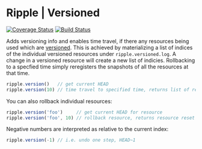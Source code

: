 # Ripple | Versioned
[![Coverage Status](https://coveralls.io/repos/rijs/versioned/badge.svg?branch=master&service=github)](https://coveralls.io/github/rijs/versioned?branch=master)
[![Build Status](https://travis-ci.org/rijs/versioned.svg)](https://travis-ci.org/rijs/versioned)

Adds versioning info and enables time travel, if there any resources being used which are [versioned](https://github.com/pemrouz/versioned/issues/1). This is achieved by materializing a list of indices of the individual versioned resources under `ripple.versioned.log`. A change in a versioned resource will create a new list of indicies. Rollbacking to a specfied time simply reregisters the snapshots of all the resources at that time.

```js
ripple.version()   // get current HEAD
ripple.version(10) // time travel to specified time, returns list of resources reset
```

You can also rollback individual resources:

```js
ripple.version('foo')     // get current HEAD for resource
ripple.version('foo', 10) // rollback resource, returns resource reset
```

Negative numbers are interpreted as relative to the current index:

```js
ripple.version(-1) // i.e. undo one step, HEAD~1
```